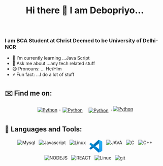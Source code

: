 # <p align="center"> Hi there 👋 I am Debopriyo...</p>
<br />

### I am BCA Student at Christ Deemed to be University of Delhi- NCR

- 🌱 I’m currently learning ...Java Script
- 💬 Ask me about ...any tech related stuff
- 😄 Pronouns: ... He/Him
- ⚡ Fun fact: ...I do a lot of stuff

## ✉️ Find me on:


<p align="center">
 <a href="https://github.com/Debopriyo2002" target="_blank" rel="noopener noreferrer"> <img src="https://cdn-icons-png.flaticon.com/512/25/25231.png" alt="Python" height="40" style="vertical-align:top; margin:6px"> </a>
 <a href="https://www.linkedin.com/in/debopriyo2002/" target="_blank" rel="noopener noreferrer"> <img src="https://cdn-icons-png.flaticon.com/512/174/174857.png" alt="Python" height="40" style="vertical-align:top; margin:7px"></a>
 <a href="https://www.hackerrank.com/debopriyochowdh1" target="_blank" rel="noopener noreferrer"> <img src="https://upload.wikimedia.org/wikipedia/commons/thumb/4/40/HackerRank_Icon-1000px.png/480px-HackerRank_Icon-1000px.png" alt="Python" height="40" style="vertical-align:top; margin:8px"> </a>
 <a href="mailto:debopriyo.paul@bca.christuniversity.com"> <img src="https://1000logos.net/wp-content/uploads/2021/05/Gmail-logo.png" alt="Python" height="40" style="vertical-align:top; margin:3px"></a>
 </p>


## 🧰 Languages and Tools:
<p align="center">

<img src="https://download.logo.wine/logo/MySQL/MySQL-Logo.wine.png" alt="Mysql" height="40" style="vertical-align:top; margin:4px">
<img src="https://1000logos.net/wp-content/uploads/2020/09/JavaScript-Logo.png" alt="Javascript" height="40" style="vertical-align:top; margin:4px">
<img src="https://upload.wikimedia.org/wikipedia/commons/thumb/6/61/HTML5_logo_and_wordmark.svg/512px-HTML5_logo_and_wordmark.svg.png" alt="Linux" height="40" style="vertical-align:top; margin:4px">
<img src="https://raw.githubusercontent.com/github/explore/80688e429a7d4ef2fca1e82350fe8e3517d3494d/topics/visual-studio-code/visual-studio-code.png" alt="VS Code" height="40" style="vertical-align:top; margin:4px">
<img src="https://brandslogos.com/wp-content/uploads/images/large/java-logo-1.png" alt="JAVA" height="40" style="vertical-align:top; margin:4px">
<img src="https://upload.wikimedia.org/wikipedia/commons/1/19/C_Logo.png" alt="C" height="40" style="vertical-align:top; margin:4px">
<img src="https://upload.wikimedia.org/wikipedia/commons/thumb/1/18/ISO_C%2B%2B_Logo.svg/306px-ISO_C%2B%2B_Logo.svg.png" alt="C++" height="40" style="vertical-align:top; margin:4px">
<img src="https://www.javatpoint.com/js/nodejs/images/node-js-tutorial.png" alt="NODEJS" height="40" style="vertical-align:top; margin:4px">
<img src="https://upload.wikimedia.org/wikipedia/commons/thumb/a/a7/React-icon.svg/640px-React-icon.svg.png" alt="REACT" height="40" style="vertical-align:top; margin:4px">
<img src="https://cdn-icons-png.flaticon.com/512/518/518713.png" alt="Linux" height="40" style="vertical-align:top; margin:4px">
<img src="https://git-scm.com/images/logos/downloads/Git-Icon-1788C.png" alt="git" height="40" style="vertical-align:top; margin:4px">
</p>

